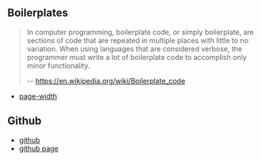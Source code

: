 ## Boilerplates

> In computer programming, boilerplate code, or simply boilerplate, are sections of code that are repeated in multiple places with little to no variation. When using languages that are considered verbose, the programmer must write a lot of boilerplate code to accomplish only minor functionality.
>
> -- https://en.wikipedia.org/wiki/Boilerplate_code

- [page-width](/page-width)

## Github

- [github](https://github.com/JamesRobertHugginsNgo/JamesRobertHugginsNgo.github.io)
- [github page](https://jamesroberthugginsngo.github.io)
